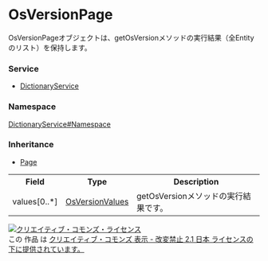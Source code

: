 # OsVersionPage
OsVersionPageオブジェクトは、getOsVersionメソッドの実行結果（全Entityのリスト）を保持します。

### Service
+ [DictionaryService](../../services/DictionaryService.md)

### Namespace
[DictionaryService#Namespace](../../services/DictionaryService.md#namespace)

### Inheritance
+ [Page](../Common/Page.md)

<table>
 <tr>
  <th>Field</th>
  <th>Type</th>
  <th>Description</th>
 </tr>
 <tr>
  <td>values[0..*]</td>
  <td><a href="OsVersionValues.md">OsVersionValues</a></td>
  <td>getOsVersionメソッドの実行結果です。</td>
 </tr>
</table>

<a rel="license" href="http://creativecommons.org/licenses/by-nd/2.1/jp/"><img alt="クリエイティブ・コモンズ・ライセンス" style="border-width:0" src="https://i.creativecommons.org/l/by-nd/2.1/jp/88x31.png" /></a><br />この 作品 は <a rel="license" href="http://creativecommons.org/licenses/by-nd/2.1/jp/">クリエイティブ・コモンズ 表示 - 改変禁止 2.1 日本 ライセンスの下に提供されています。</a>
